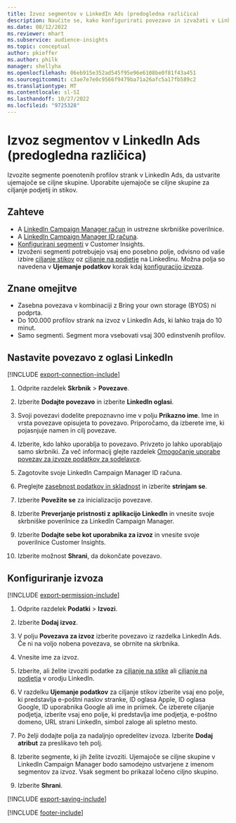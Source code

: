 ```yaml
---
title: Izvoz segmentov v LinkedIn Ads (predogledna različica)
description: Naučite se, kako konfigurirati povezavo in izvažati v LinkedIn Ads.
ms.date: 08/12/2022
ms.reviewer: mhart
ms.subservice: audience-insights
ms.topic: conceptual
author: pkieffer
ms.author: philk
manager: shellyha
ms.openlocfilehash: 06eb915e352ad545f95e96e6108be0f81f43a451
ms.sourcegitcommit: c3ae7e7e0c9566f9479ba71a26afc5a17fb589c2
ms.translationtype: MT
ms.contentlocale: sl-SI
ms.lasthandoff: 10/27/2022
ms.locfileid: "9725328"
---
```

# <a name="export-segments-to-linkedin-ads-preview"></a>Izvoz segmentov v LinkedIn Ads (predogledna različica)

Izvozite segmente poenotenih profilov strank v LinkedIn Ads, da ustvarite ujemajoče se ciljne skupine. Uporabite ujemajoče se ciljne skupine za ciljanje podjetij in stikov.

## <a name="prerequisites"></a>Zahteve

- A [LinkedIn Campaign Manager račun](https://business.linkedin.com/marketing-solutions/ads) in ustrezne skrbniške poverilnice.
- A [LinkedIn Campaign Manager ID računa](https://www.linkedin.com/help/lms/answer/a424270).
- [Konfigurirani segmenti](segments.md) v Customer Insights.
- Izvoženi segmenti potrebujejo vsaj eno posebno polje, odvisno od vaše izbire [ciljanje stikov](https://business.linkedin.com/marketing-solutions/ad-targeting/contact-targeting) oz [ciljanje na podjetje](https://business.linkedin.com/marketing-solutions/ad-targeting/account-targeting) na LinkedInu. Možna polja so navedena v **Ujemanje podatkov** korak kdaj [konfiguracijo izvoza](#configure-an-export).

## <a name="known-limitations"></a>Znane omejitve

- Zasebna povezava v kombinaciji z Bring your own storage (BYOS) ni podprta.
- Do 100.000 profilov strank na izvoz v LinkedIn Ads, ki lahko traja do 10 minut.
- Samo segmenti. Segment mora vsebovati vsaj 300 edinstvenih profilov.

## <a name="set-up-connection-to-linkedin-ads"></a>Nastavite povezavo z oglasi LinkedIn

[!INCLUDE [export-connection-include](includes/export-connection-admn.md)]

1. Odprite razdelek **Skrbnik** > **Povezave**.

1. Izberite **Dodajte povezavo** in izberite **LinkedIn oglasi**.

1. Svoji povezavi dodelite prepoznavno ime v polju **Prikazno ime**. Ime in vrsta povezave opisujeta to povezavo. Priporočamo, da izberete ime, ki pojasnjuje namen in cilj povezave.

1. Izberite, kdo lahko uporablja to povezavo. Privzeto jo lahko uporabljajo samo skrbniki. Za več informacij glejte razdelek [Omogočanje uporabe povezav za izvoze podatkov za sodelavce](connections.md#allow-contributors-to-use-a-connection-for-exports).

1. Zagotovite svoje LinkedIn Campaign Manager ID računa.

1. Preglejte [zasebnost podatkov in skladnost](connections.md#data-privacy-and-compliance) in izberite **strinjam se**.

1. Izberite **Povežite se** za inicializacijo povezave.

1. Izberite **Preverjanje pristnosti z aplikacijo LinkedIn** in vnesite svoje skrbniške poverilnice za LinkedIn Campaign Manager.

1. Izberite **Dodajte sebe kot uporabnika za izvoz** in vnesite svoje poverilnice Customer Insights.

1. Izberite možnost **Shrani**, da dokončate povezavo.

## <a name="configure-an-export"></a>Konfiguriranje izvoza

[!INCLUDE [export-permission-include](includes/export-permission.md)]

1. Odprite razdelek **Podatki** > **Izvozi**.

1. Izberite **Dodaj izvoz**.

1. V polju **Povezava za izvoz** izberite povezavo iz razdelka LinkedIn Ads. Če ni na voljo nobena povezava, se obrnite na skrbnika.

1. Vnesite ime za izvoz.

1. Izberite, ali želite izvoziti podatke za [ciljanje na stike](https://business.linkedin.com/marketing-solutions/ad-targeting/contact-targeting) ali [ciljanje na podjetja](https://business.linkedin.com/marketing-solutions/ad-targeting/account-targeting) v orodju LinkedIn.

1. V razdelku **Ujemanje podatkov** za ciljanje stikov izberite vsaj eno polje, ki predstavlja e-poštni naslov stranke, ID oglasa Apple, ID oglasa Google, ID uporabnika Google ali ime in priimek. Če izberete ciljanje podjetja, izberite vsaj eno polje, ki predstavlja ime podjetja, e-poštno domeno, URL strani LinkedIn, simbol zaloge ali spletno mesto.

1. Po želji dodajte polja za nadaljnjo opredelitev izvoza. Izberite **Dodaj atribut** za preslikavo teh polj.

1. Izberite segmente, ki jih želite izvoziti. Ujemajoče se ciljne skupine v LinkedIn Campaign Manager bodo samodejno ustvarjene z imenom segmentov za izvoz. Vsak segment bo prikazal ločeno ciljno skupino.

1. Izberite **Shrani**.

[!INCLUDE [export-saving-include](includes/export-saving.md)]

[!INCLUDE [footer-include](includes/footer-banner.md)]
